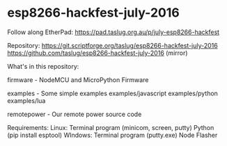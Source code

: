 # esp8266-hackfest-july-2016

Follow along EtherPad:
https://pad.taslug.org.au/p/july-esp8266-hackfest

Repository:
https://git.scriptforge.org/taslug/esp8266-hackfest-july-2016
https://github.com/taslug/esp8266-hackfest-july-2016 (mirror)

What's in this repository:

firmware - NodeMCU and MicroPython Firmware

examples - Some simple examples
examples/javascript
examples/python
examples/lua

remotepower - Our remote power source code

Requirements:
Linux:
Terminal program (minicom, screen, putty)
Python (pip install esptool)
WIndows:
Terminal program (putty.exe)
Node Flasher
